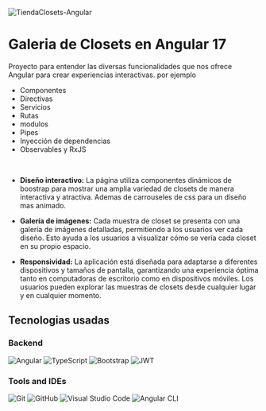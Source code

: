 ![TiendaClosets-Angular](https://socialify.git.ci/ChristianHedz/TiendaClosets-Angular/image?description=1&descriptionEditable=Proyecto%20de%20una%20tienda-muestra%20de%20closets%20%20echo%20con%20angular%20&font=KoHo&logo=https%3A%2F%2Fupload.wikimedia.org%2Fwikipedia%2Fcommons%2Ff%2Ff7%2FAngular_gradient.png&name=1&owner=1&pattern=Plus&stargazers=1&theme=Dark)

# Galeria de Closets en Angular 17

Proyecto para entender las diversas funcionalidades que nos ofrece Angular para crear experiencias interactivas. por ejemplo

- Componentes
- Directivas
- Servicios
- Rutas
- modulos
- Pipes
- Inyección de dependencias
- Observables y RxJS
<br>

- **Diseño interactivo:** La página utiliza componentes dinámicos de boostrap para mostrar una amplia variedad de closets de manera interactiva y atractiva. Ademas de carrouseles de css para un diseño mas animado.

- **Galería de imágenes:** Cada muestra de closet se presenta con una galería de imágenes detalladas, permitiendo a los usuarios ver cada diseño. Esto ayuda a los usuarios a visualizar cómo se vería cada closet en su propio espacio.

- **Responsividad:** La aplicación está diseñada para adaptarse a diferentes dispositivos y tamaños de pantalla, garantizando una experiencia óptima tanto en computadoras de escritorio como en dispositivos móviles. Los usuarios pueden explorar las muestras de closets desde cualquier lugar y en cualquier momento.


## Tecnologias usadas

### Backend

![Angular](https://img.shields.io/badge/angular-%23DD0031.svg?style=for-the-badge&logo=angular&logoColor=white)
![TypeScript](https://img.shields.io/badge/typescript-%23007ACC.svg?style=for-the-badge&logo=typescript&logoColor=white)
![Bootstrap](https://img.shields.io/badge/Bootstrap-563D7C?style=for-the-badge&logo=bootstrap&logoColor=white)
![JWT](https://img.shields.io/badge/JWT-black?style=for-the-badge&logo=JSON%20web%20tokens)

### Tools and IDEs

![Git](https://img.shields.io/badge/git-%23F05033.svg?style=for-the-badge&logo=git&logoColor=white)
![GitHub](https://img.shields.io/badge/github-%23121011.svg?style=for-the-badge&logo=github&logoColor=white)
![Visual Studio Code](https://img.shields.io/badge/VS%20Code-0078d7.svg?style=for-the-badge&logo=visual-studio-code&logoColor=white)
![Angular CLI](https://img.shields.io/badge/angular--cli-%23DD0031.svg?style=for-the-badge&logo=angular&logoColor=white)


<br/>
